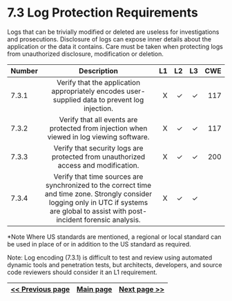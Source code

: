 # 7.3 Log Protection Requirements

Logs that can be trivially modified or deleted are useless for investigations and prosecutions. Disclosure of logs can expose inner details about the application or the data it contains. Care must be taken when protecting logs from unauthorized disclosure, modification or deletion.

| Number       | Description     | L1    		| L2         | L3 		   | CWE		|
| :------------- | :----------: | -----------: | -----------:|-----------:| -----------:|
| 7.3.1 | Verify that the application appropriately encodes user-supplied data to prevent log injection. | X	 | ✓   | ✓   | 117 |
| 7.3.2 | Verify that all events are protected from injection when viewed in log viewing software.   | X 	 | ✓   | ✓   | 117 |
| 7.3.3 | Verify that security logs are protected from unauthorized access and modification.   | X	 | ✓   | ✓   | 200 |
| 7.3.4 | Verify that time sources are synchronized to the correct time and time zone. Strongly consider logging only in UTC if systems are global to assist with post-incident forensic analysis.   | X 	 | ✓   | ✓   |  |

*Note
Where US standards are mentioned, a regional or local standard can be used in place of or in addition to the US standard as required.

Note: Log encoding (7.3.1) is difficult to test and review using automated dynamic tools and penetration tests, but architects, developers, and source code reviewers should consider it an L1 requirement.


[<< Previous page](1.%20Identify%20teams.md) | [Main page](../README.md) | [Next page >>](3.%20Nominate%20Champions.md)
| --- | --- | --- |